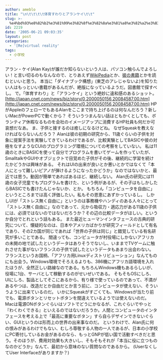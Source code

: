 ```yaml
---
author: ameblo
title: "\n\t\t\t\t体育すわりとアランケイ\t\t"
slug: >-
  %e4%bd%93%e8%82%b2%e3%81%99%e3%82%8f%e3%82%8a%e3%81%a8%e3%82%a2%e3%83%a9%e3%83%b3%e3%82%b1%e3%82%a4
id: 2219
date: '2005-06-21 09:03:35'
layout: post
categories:
  - '[Re]virtual reality'
tags:
  - 小学校
---
```


アラン・ケイ(Alan Kay)が誰だか知らないという人は、パソコン触らんでよろしい！と言い切るのもなんなので、とりあえず[WikiPedia](http://ja.wikipedia.org/wiki/%E3%82%A2%E3%83%A9%E3%83%B3%E3%83%BB%E3%82%B1%E3%82%A4)とか、[彼の書籍](http://www.amazon.co.jp/exec/obidos/ASIN/4872902114/amazonas-22/ref=nosim)とかを読むといいと思う。 本当に「ダイナブック構想」(東芝のアレじゃないよ)を知りたい人はもっといい書籍があるんだが、絶版になっているようだ。図書館で探すべし。 で。「体育すわり」と「アランケイ」という絶妙に違和感のあるショット。 [http://japan.cnet.com/news/biz/story/0,2000050156,20084587,00.htm](http://japan.cnet.com/news/biz/story/0,2000050156,20084587,00.htm) HPがAppleのフェローでもあるAlanをここまで持ち上げるのは何なんだろう？新しいMacがPowerPCで動くから？ そういうつまんない話はともかくとしても、ボランティア休暇なるものを会社のイメージアップに消費するHP社員も何だか可哀想だなあ。 ま、子供と接するのは癒しになるけどね。 なぜSqueakを教えなければならないんだろう？ Alanは彼の初期の研究から、11歳ぐらいの子供を対象に提案手法を実験してきているわけであるが、比較実験としてBASICや彼の対極をなすようなCUIのプログラミング環境についての考察をしていない。 私は11歳のときにBASICを使って自分でプログラムを書いてゲームを作っていたが、SmalltalkやGUIやオブジェクトで目覚めた子供がその後、継続的に学習を続けたかどうかは興味がある。 それはUIの出来が良いとか悪いとかではなくて「本人にとって難しいピアノが弾けるようになったかどうか」なのではないかと、最近では思う。動因が簡単であればあるほど、継続しない。 Alan氏の研究には11歳の女子児童でもプログラムを書けた、という例があるが、その子はもしかしたらBASICでも書けたんじゃないか、とか。 もちろん「コンピュータを自由に」というところまでは高く評価したい。私もその恩恵にあずかっているし。 しかしUIが「ストレス無く自由に」というのは事務機やハンディのある人々にとって「ストレス無く自由に」なのであって、元から吸収力・適応力がある11歳の子供には、必須ではないのではないだろうか？その辺の比較データがほしい。というか自分でとれという話もある。 また最近ヒューマンインタフェースの古典的研究について、懐疑的なのは、日本やアメリカばかりが研究フィールドとして有名であり、その2カ国が同じであれば「世界の子供は同じ」と錯覚している有名研究が多いことである。 間違っても、コンピュータが村役場にしかないアフリカの未開の地で試したというデータはありそうでないし、いままでTVゲームに触れさせた事がないフランスの子供で試したというデータもあまり出会わない。 フランスというお国柄、「アフリカ用Linuxディストリビューション」なんてものにも出会う。Windows環境でそろえるよりも、386機にアフリカ語環境を入れたほうが、全然正しい路線なのである。もちろんWindows機もあるらしいが、役場に1台、サーバとして稼動するのがせいぜいである。 そもそもOSにしろ、UIにしろ、製品としてそこにあるから、有り様で使っているのであって、不満があるやつは、改造だとか自由だとか言う前に、コンピュータが使えない、そういうように出来ているのだ。 いかにSqueakがすごくても、Windowsが当たり前でも、電源ボタンとリセットボタンを間違えているようでは使えないのだ。 Macは電源ONボタンぐらいはソフトでどうにかなるが、これぐらいでやっと『わくわくできる』といえるのではないだろうか。人間とコンピュータのインタフェースを考える上で「最高に重要なボタン」すら自らデザインできないぐらい、GUIというのは形而上の世界の出来事なのだ。 というわけで、Alan氏に何の恨みがあるわけでもない、むしろ尊敬する人物の一人であるが、日本の小学校にPC寄付しているお金があるのなら、もっとGNPが低い国で活動すべきだと思う。そのほうが、費用対効果も大きいし、そもそもそれが「本当に役に立つものなのかどうか」なんて、最初から意味のない質問なのであるから。 (UserなくしてUser Interfaceがありますか？)